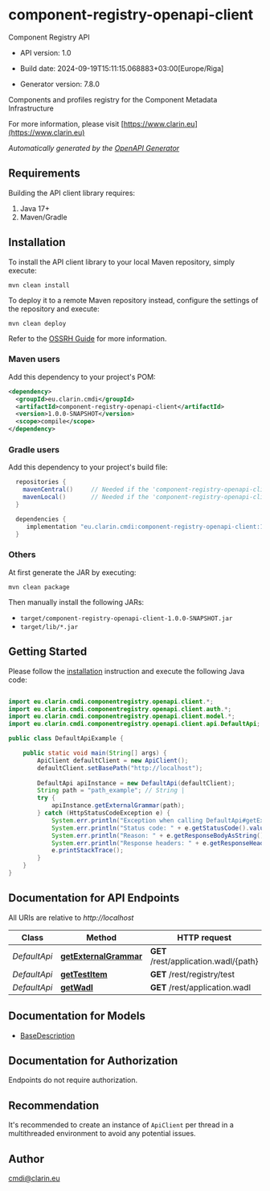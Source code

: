 # component-registry-openapi-client

Component Registry API

- API version: 1.0

- Build date: 2024-09-19T15:11:15.068883+03:00[Europe/Riga]

- Generator version: 7.8.0

Components and profiles registry for the Component Metadata Infrastructure

  For more information, please visit [https://www.clarin.eu](https://www.clarin.eu)

*Automatically generated by the [OpenAPI Generator](https://openapi-generator.tech)*

## Requirements

Building the API client library requires:

1. Java 17+
2. Maven/Gradle

## Installation

To install the API client library to your local Maven repository, simply execute:

```shell
mvn clean install
```

To deploy it to a remote Maven repository instead, configure the settings of the repository and execute:

```shell
mvn clean deploy
```

Refer to the [OSSRH Guide](http://central.sonatype.org/pages/ossrh-guide.html) for more information.

### Maven users

Add this dependency to your project's POM:

```xml
<dependency>
  <groupId>eu.clarin.cmdi</groupId>
  <artifactId>component-registry-openapi-client</artifactId>
  <version>1.0.0-SNAPSHOT</version>
  <scope>compile</scope>
</dependency>
```

### Gradle users

Add this dependency to your project's build file:

```groovy
  repositories {
    mavenCentral()     // Needed if the 'component-registry-openapi-client' jar has been published to maven central.
    mavenLocal()       // Needed if the 'component-registry-openapi-client' jar has been published to the local maven repo.
  }

  dependencies {
     implementation "eu.clarin.cmdi:component-registry-openapi-client:1.0.0-SNAPSHOT"
  }
```

### Others

At first generate the JAR by executing:

```shell
mvn clean package
```

Then manually install the following JARs:

- `target/component-registry-openapi-client-1.0.0-SNAPSHOT.jar`
- `target/lib/*.jar`

## Getting Started

Please follow the [installation](#installation) instruction and execute the following Java code:

```java

import eu.clarin.cmdi.componentregistry.openapi.client.*;
import eu.clarin.cmdi.componentregistry.openapi.client.auth.*;
import eu.clarin.cmdi.componentregistry.openapi.client.model.*;
import eu.clarin.cmdi.componentregistry.openapi.client.api.DefaultApi;

public class DefaultApiExample {

    public static void main(String[] args) {
        ApiClient defaultClient = new ApiClient();
        defaultClient.setBasePath("http://localhost");
        
        DefaultApi apiInstance = new DefaultApi(defaultClient);
        String path = "path_example"; // String | 
        try {
            apiInstance.getExternalGrammar(path);
        } catch (HttpStatusCodeException e) {
            System.err.println("Exception when calling DefaultApi#getExternalGrammar");
            System.err.println("Status code: " + e.getStatusCode().value());
            System.err.println("Reason: " + e.getResponseBodyAsString());
            System.err.println("Response headers: " + e.getResponseHeaders());
            e.printStackTrace();
        }
    }
}

```

## Documentation for API Endpoints

All URIs are relative to *http://localhost*

Class | Method | HTTP request | Description
------------ | ------------- | ------------- | -------------
*DefaultApi* | [**getExternalGrammar**](docs/DefaultApi.md#getExternalGrammar) | **GET** /rest/application.wadl/{path} | 
*DefaultApi* | [**getTestItem**](docs/DefaultApi.md#getTestItem) | **GET** /rest/registry/test | 
*DefaultApi* | [**getWadl**](docs/DefaultApi.md#getWadl) | **GET** /rest/application.wadl | 


## Documentation for Models

 - [BaseDescription](docs/BaseDescription.md)


<a id="documentation-for-authorization"></a>
## Documentation for Authorization

Endpoints do not require authorization.


## Recommendation

It's recommended to create an instance of `ApiClient` per thread in a multithreaded environment to avoid any potential issues.

## Author

cmdi@clarin.eu

